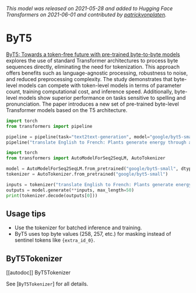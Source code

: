 <!--Copyright 2021 The HuggingFace Team. All rights reserved.

Licensed under the Apache License, Version 2.0 (the "License"); you may not use this file except in compliance with
the License. You may obtain a copy of the License at

http://www.apache.org/licenses/LICENSE-2.0

Unless required by applicable law or agreed to in writing, software distributed under the License is distributed on
an "AS IS" BASIS, WITHOUT WARRANTIES OR CONDITIONS OF ANY KIND, either express or implied. See the License for the
specific language governing permissions and limitations under the License.

⚠️ Note that this file is in Markdown but contain specific syntax for our doc-builder (similar to MDX) that may not be
rendered properly in your Markdown viewer.

-->
*This model was released on 2021-05-28 and added to Hugging Face Transformers on 2021-06-01 and contributed by [patrickvonplaten](https://huggingface.co/patrickvonplaten).*

# ByT5

[ByT5: Towards a token-free future with pre-trained byte-to-byte models](https://huggingface.co/papers/2105.13626) explores the use of standard Transformer architectures to process byte sequences directly, eliminating the need for tokenization. This approach offers benefits such as language-agnostic processing, robustness to noise, and reduced preprocessing complexity. The study demonstrates that byte-level models can compete with token-level models in terms of parameter count, training computational cost, and inference speed. Additionally, byte-level models show superior performance on tasks sensitive to spelling and pronunciation. The paper introduces a new set of pre-trained byte-level Transformer models based on the T5 architecture.

<hfoptions id="usage">
<hfoption id="Pipeline">

```py
import torch
from transformers import pipeline

pipeline = pipeline(task="text2text-generation", model="google/byt5-small", dtype="auto")
pipeline("translate English to French: Plants generate energy through a process known as photosynthesis.")
```

</hfoption>
<hfoption id="AutoModel">

```py
import torch
from transformers import AutoModelForSeq2SeqLM, AutoTokenizer

model = AutoModelForSeq2SeqLM.from_pretrained("google/byt5-small", dtype="auto")
tokenizer = AutoTokenizer.from_pretrained("google/byt5-small")

inputs = tokenizer("translate English to French: Plants generate energy through a process known as photosynthesis.", return_tensors="pt")
outputs = model.generate(**inputs, max_length=50)
print(tokenizer.decode(outputs[0]))
```

</hfopton>
</hfoptions>

## Usage tips

- Use the tokenizer for batched inference and training.
- ByT5 uses top byte values (258, 257, etc.) for masking instead of sentinel tokens like `{extra_id_0}`.

## ByT5Tokenizer

[[autodoc]] ByT5Tokenizer

See [`ByT5Tokenizer`] for all details.

